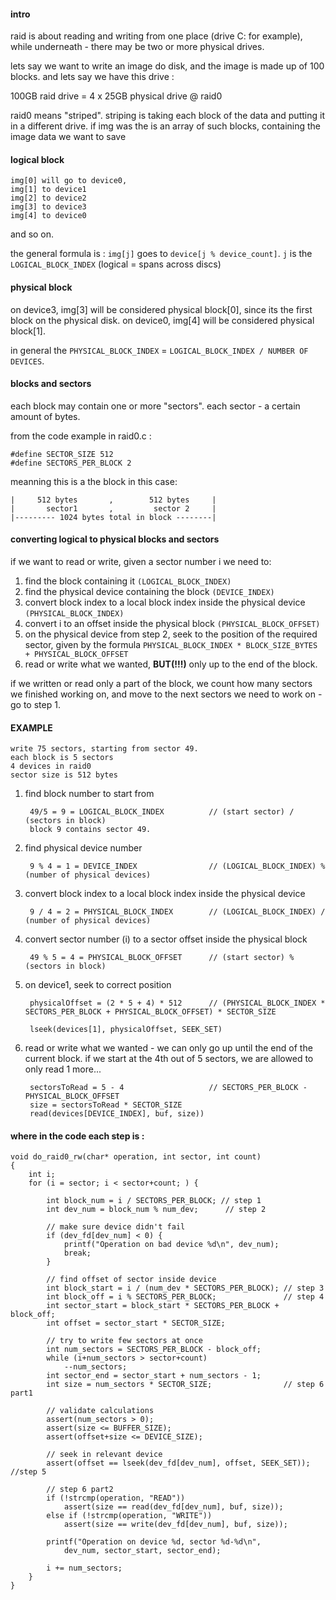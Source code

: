 #### intro
raid is about reading and writing from one place (drive C: for example), while underneath - there may be two or more physical drives.

lets say we want to write an image do disk, and the image is made up of 100 blocks.
and lets say we have this drive :

100GB raid drive = 4 x 25GB physical drive @ raid0

raid0 means "striped".
striping is taking each block of the data and putting it in a different drive.
if img was the is an array of such blocks, containing the image data we want to save

#### logical block

	img[0] will go to device0, 
	img[1] to device1
	img[2] to device2
	img[3] to device3
	img[4] to device0 
and so on. 

the general formula is : `img[j]` goes to `device[j % device_count]`.
`j` is the `LOGICAL_BLOCK_INDEX` (logical = spans across discs)

#### physical block

on device3, img[3] will be considered physical block[0], since its the first block on the physical disk.
on device0, img[4] will be considered physical block[1].

in general the `PHYSICAL_BLOCK_INDEX` = `LOGICAL_BLOCK_INDEX / NUMBER OF DEVICES`.

#### blocks and sectors

each block may contain one or more "sectors". 
each sector - a certain amount of bytes. 

from the code example in raid0.c : 

	#define SECTOR_SIZE 512
	#define SECTORS_PER_BLOCK 2

meanning this is a the block in this case:

	|	  512 bytes		  ,        512 bytes	 |
	|		sector1 	  , 		sector 2 	 |
	|--------- 1024 bytes total in block --------|

#### converting logical to physical blocks and sectors

if we want to read or write, given a sector number i we need to:

1. find the block containing it `(LOGICAL_BLOCK_INDEX)`
2. find the physical device containing the block `(DEVICE_INDEX)`
3. convert block index to a local block index inside the physical device `(PHYSICAL_BLOCK_INDEX)`
4. convert i to an offset inside the physical block `(PHYSICAL_BLOCK_OFFSET)`
5. on the physical device from step 2, seek to the position of the required sector, given by the formula `PHYSICAL_BLOCK_INDEX * BLOCK_SIZE_BYTES + PHYSICAL_BLOCK_OFFSET`
6. read or write what we wanted, **BUT(!!!)** only up to the end of the block. 

if we written or read only a part of the block, we count how many sectors we finished working on, and move to the next sectors we need to work on - go to step 1.

#### EXAMPLE 

	write 75 sectors, starting from sector 49. 
	each block is 5 sectors
	4 devices in raid0
	sector size is 512 bytes
	
1. find block number to start from

		49/5 = 9 = LOGICAL_BLOCK_INDEX			// (start sector) / (sectors in block)
		block 9 contains sector 49.

2. find physical device number 

		9 % 4 = 1 = DEVICE_INDEX				// (LOGICAL_BLOCK_INDEX) % (number of physical devices)

3. convert block index to a local block index inside the physical device

		9 / 4 = 2 = PHYSICAL_BLOCK_INDEX 		// (LOGICAL_BLOCK_INDEX) / (number of physical devices)

4. convert sector number (i) to a sector offset inside the physical block

		49 % 5 = 4 = PHYSICAL_BLOCK_OFFSET		// (start sector) % (sectors in block)

5. on device1, seek to correct position

		physicalOffset = (2 * 5 + 4) * 512		// (PHYSICAL_BLOCK_INDEX * SECTORS_PER_BLOCK + PHYSICAL_BLOCK_OFFSET) * SECTOR_SIZE
	
		lseek(devices[1], physicalOffset, SEEK_SET)

6. read or write what we wanted - we can only go up until the end of the current block.
	if we start at the 4th out of 5 sectors, we are allowed to only read 1 more...

		sectorsToRead = 5 - 4					// SECTORS_PER_BLOCK - PHYSICAL_BLOCK_OFFSET
		size = sectorsToRead * SECTOR_SIZE
		read(devices[DEVICE_INDEX], buf, size))



#### where in the code each step is :

	void do_raid0_rw(char* operation, int sector, int count)
	{
		int i;
		for (i = sector; i < sector+count; ) {
			
			int block_num = i / SECTORS_PER_BLOCK; // step 1
			int dev_num = block_num % num_dev;	    // step 2
	
			// make sure device didn't fail
			if (dev_fd[dev_num] < 0) {
				printf("Operation on bad device %d\n", dev_num);
				break;
			}
	
			// find offset of sector inside device
			int block_start = i / (num_dev * SECTORS_PER_BLOCK); // step 3 
			int block_off = i % SECTORS_PER_BLOCK;               // step 4
			int sector_start = block_start * SECTORS_PER_BLOCK + block_off;
			int offset = sector_start * SECTOR_SIZE;
			
			// try to write few sectors at once
			int num_sectors = SECTORS_PER_BLOCK - block_off;
			while (i+num_sectors > sector+count)
				--num_sectors;
			int sector_end = sector_start + num_sectors - 1;
			int size = num_sectors * SECTOR_SIZE;                // step 6 part1
			
			// validate calculations
			assert(num_sectors > 0);
			assert(size <= BUFFER_SIZE);
			assert(offset+size <= DEVICE_SIZE);
			
			// seek in relevant device
			assert(offset == lseek(dev_fd[dev_num], offset, SEEK_SET)); //step 5

			// step 6 part2			
			if (!strcmp(operation, "READ"))		
				assert(size == read(dev_fd[dev_num], buf, size));
			else if (!strcmp(operation, "WRITE"))
				assert(size == write(dev_fd[dev_num], buf, size));
			
			printf("Operation on device %d, sector %d-%d\n",
				dev_num, sector_start, sector_end);
			
			i += num_sectors;
		}
	}
